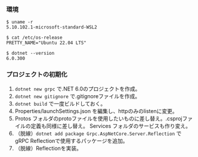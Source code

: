 ### 環境

```shell
$ uname -r
5.10.102.1-microsoft-standard-WSL2

$ cat /etc/os-release
PRETTY_NAME="Ubuntu 22.04 LTS"

$ dotnet --version
6.0.300
```

### プロジェクトの初期化

1. `dotnet new grpc` で.NET 6.0のプロジェクトを作成。
2. `dotnet new gitignore` で.gitignoreファイルを作成。
3. `dotnet build` で一度ビルドしておく。
4. Properties/launchSettings.json を編集し、httpのみのlistenに変更。
5. Protos フォルダのprotoファイルを使用したいものに差し替え。.csprojファイルの定義も同様に差し替え。 Services フォルダのサービスも作り変え。
6. （脱線）`dotnet add package Grpc.AspNetCore.Server.Reflection` でgRPC Reflectionで使用するパッケージを追加。
7. （脱線）Reflectionを実装。
